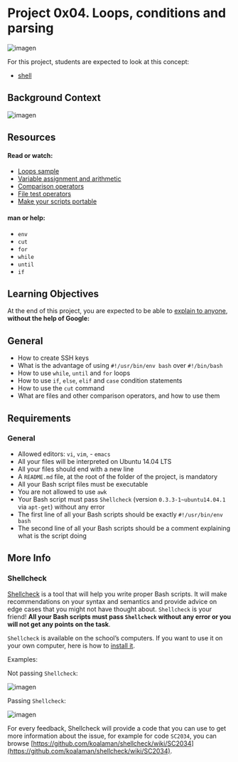 # Project 0x04. Loops, conditions and parsing

![imagen](https://noelyoung.net/wp-content/uploads/2019/07/useful-bash-commands.jpg)

For this project, students are expected to look at this concept:
- [shell](https://intranet.hbtn.io/concepts/9)

## Background Context

![imagen](https://holbertonintranet.s3.amazonaws.com/uploads/medias/2019/6/b07e3333b1edfb9beed5.png?X-Amz-Algorithm=AWS4-HMAC-SHA256&X-Amz-Credential=AKIARDDGGGOUWMNL5ANN%2F20201022%2Fus-east-1%2Fs3%2Faws4_request&X-Amz-Date=20201022T181032Z&X-Amz-Expires=86400&X-Amz-SignedHeaders=host&X-Amz-Signature=1e5523eff8ea2600b36a1609dd4e031840ec5a939fd86efb9f627ddb2eaa4aa8)

## Resources
#### Read or watch:

- [Loops sample](https://tldp.org/LDP/Bash-Beginners-Guide/html/sect_09_01.html)
- [Variable assignment and arithmetic](https://tldp.org/LDP/abs/html/ops.html)
- [Comparison operators](https://tldp.org/LDP/abs/html/comparison-ops.html)
- [File test operators](https://tldp.org/LDP/abs/html/fto.html)
- [Make your scripts portable](https://www.cyberciti.biz/tips/finding-bash-perl-python-portably-using-env.html)

#### man or help:

- ```env```
- ```cut```
- ```for```
- ```while```
- ```until```
- ```if```

## Learning Objectives
At the end of this project, you are expected to be able to [explain to anyone](https://fs.blog/2012/04/feynman-technique/), **without the help of Google:**

## General

- How to create SSH keys
- What is the advantage of using ```#!/usr/bin/env bash``` over ```#!/bin/bash```
- How to use ```while```, ```until``` and ```for``` loops
- How to use ```if```, ```else```, ```elif``` and ```case``` condition statements
- How to use the ```cut``` command
- What are files and other comparison operators, and how to use them

## Requirements

### General

- Allowed editors: ```vi```, ```vim```, - ```emacs```
- All your files will be interpreted on Ubuntu 14.04 LTS
- All your files should end with a new line
- A ```README.md``` file, at the root of the folder of the project, is mandatory
- All your Bash script files must be executable
- You are not allowed to use ```awk```
- Your Bash script must pass ```Shellcheck``` (version ```0.3.3-1~ubuntu14.04.1``` via ```apt-get```) without any error
- The first line of all your Bash scripts should be exactly ```#!/usr/bin/env bash```
- The second line of all your Bash scripts should be a comment explaining what is the script doing

## More Info
### Shellcheck
[Shellcheck](https://github.com/koalaman/shellcheck) is a tool that will help you write proper Bash scripts. It will make recommendations on your syntax and semantics and provide advice on edge cases that you might not have thought about. ```Shellcheck``` is your friend! **All your Bash scripts must pass ```Shellcheck``` without any error or you will not get any points on the task**.

```Shellcheck``` is available on the school’s computers. If you want to use it on your own computer, here is how to [install it](https://github.com/koalaman/shellcheck#installing).

Examples:

Not passing ```Shellcheck```:

![imagen](https://s3.amazonaws.com/intranet-projects-files/holbertonschool-sysadmin_devops/251/Vxotqyj.png)

Passing ```Shellcheck```:

![imagen](https://s3.amazonaws.com/intranet-projects-files/holbertonschool-sysadmin_devops/251/ubHWxDU.png)

For every feedback, Shellcheck will provide a code that you can use to get more information about the issue, for example for code ```SC2034```, you can browse [https://github.com/koalaman/shellcheck/wiki/SC2034](https://github.com/koalaman/shellcheck/wiki/SC2034).